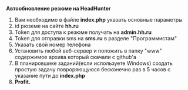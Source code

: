 **Автообновление резюме на HeadHunter**

1) Вам необходимо в файле **index.php** указать основные параметры
2) id рюземе на сайте **hh.ru**
3) Token для доступа к резюме получать на **admin.hh.ru**
4) Token для отправки sms на **sms.ru** в разделе "Программистам"
5) Указать свой номер телефона
6) Установить любой веб-сервер и положить в папку "www" содержимое архива который скачали с github'a
7) В планировшике заданий(если используете Windows) создать простую задачу повроряющуюся бесконечно раз в 5 часов с указание пути до **index.php**
8) **Profit.**